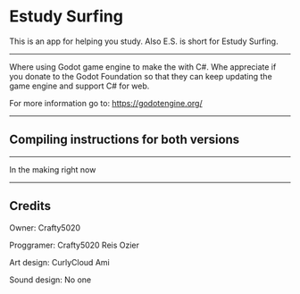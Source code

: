 # Estudy Surfing

This is an app for helping you study. Also E.S. is short for Estudy Surfing.
______________________________________________________________________________
Where using Godot game engine to make the with C#. Whe appreciate if you donate to the Godot Foundation so that they can keep updating the game engine and support C# for web.

For more information go to: <https://godotengine.org/>
______________________________________________________________________________

## Compiling instructions for both versions

______________________________________________________________________________

In the making right now

______________________________________________________________________________

## Credits

Owner:
Crafty5020

Proggramer:
Crafty5020
Reis
Ozier

Art design:
CurlyCloud
Ami

Sound design:
No one
